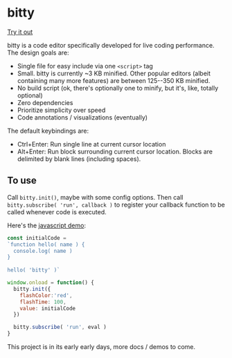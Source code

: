 # bitty

[Try it out](https://charlieroberts.github.io/bitty/demos/js)

bitty is a code editor specifically developed for live coding performance. The design goals are:

- Single file for easy include via one `<script>` tag
- Small. bitty is currently ~3 KB minified. Other popular editors (albeit containing many more features) are between 125--350 KB minified.
- No build script (ok, there's optionally one to minify, but it's, like, totally optional)
- Zero dependencies
- Prioritize simplicity over speed
- Code annotations / visualizations (eventually)

The default keybindings are:

- Ctrl+Enter: Run single line at current cursor location
- Alt+Enter:  Run block surrounding current cursor location. Blocks are delimited by blank lines (including spaces).

## To use
Call `bitty.init()`, maybe with some config options. Then call `bitty.subscribe( 'run', callback )` to register your callback function to be called whenever code is executed. 

Here's the [javascript demo](./demos/js/main.js):

```js
const initialCode = 
`function hello( name ) {
  console.log( name )
}
 
hello( 'bitty' )`

window.onload = function() {
  bitty.init({ 
    flashColor:'red',
    flashTime: 100,
    value: initialCode
  })

  bitty.subscribe( 'run', eval )
}
```

This project is in its early early days, more docs / demos to come.
